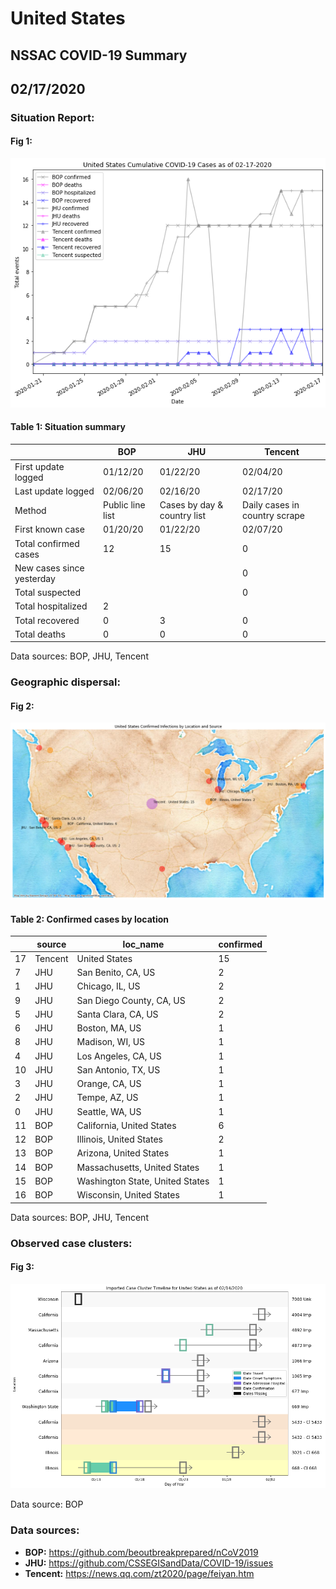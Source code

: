 # United States
## NSSAC COVID-19 Summary
## 02/17/2020



### Situation Report:
#### Fig 1:
![United States cases](../merged_histories/United_States_merged_histories.png)

#### Table 1: Situation summary


|                           | BOP              | JHU                         | Tencent                       |
|---------------------------|------------------|-----------------------------|-------------------------------|
| First update logged       | 01/12/20         | 01/22/20                    | 02/04/20                      |
| Last update logged        | 02/06/20         | 02/16/20                    | 02/17/20                      |
| Method                    | Public line list | Cases by day & country list | Daily cases in country scrape |
| First known case          | 01/20/20         | 01/22/20                    | 02/07/20                      |
| Total confirmed cases     | 12               | 15                          | 0                             |
| New cases since yesterday |                  |                             | 0                             |
| Total suspected           |                  |                             | 0                             |
| Total hospitalized        | 2                |                             |                               |
| Total recovered           | 0                | 3                           | 0                             |
| Total deaths              | 0                | 0                           | 0                             |

Data sources: BOP, JHU, Tencent


### Geographic dispersal:
#### Fig 2:
![United States mapped](../case_locs/United_States_case_locs.png)

#### Table 2: Confirmed cases by location


|    | source   | loc_name                        |   confirmed |
|----|----------|---------------------------------|-------------|
| 17 | Tencent  | United States                   |          15 |
|  7 | JHU      | San Benito, CA, US              |           2 |
|  1 | JHU      | Chicago, IL, US                 |           2 |
|  9 | JHU      | San Diego County, CA, US        |           2 |
|  5 | JHU      | Santa Clara, CA, US             |           2 |
|  6 | JHU      | Boston, MA, US                  |           1 |
|  8 | JHU      | Madison, WI, US                 |           1 |
|  4 | JHU      | Los Angeles, CA, US             |           1 |
| 10 | JHU      | San Antonio, TX, US             |           1 |
|  3 | JHU      | Orange, CA, US                  |           1 |
|  2 | JHU      | Tempe, AZ, US                   |           1 |
|  0 | JHU      | Seattle, WA, US                 |           1 |
| 11 | BOP      | California, United States       |           6 |
| 12 | BOP      | Illinois, United States         |           2 |
| 13 | BOP      | Arizona, United States          |           1 |
| 14 | BOP      | Massachusetts, United States    |           1 |
| 15 | BOP      | Washington State, United States |           1 |
| 16 | BOP      | Wisconsin, United States        |           1 |

Data sources: BOP, JHU, Tencent


### Observed case clusters:
#### Fig 3:
![United States cases](../cluster_analysis/United_States_imported_cases.png)



Data source: BOP


### Data sources:
* **BOP:** https://github.com/beoutbreakprepared/nCoV2019
* **JHU:** https://github.com/CSSEGISandData/COVID-19/issues
* **Tencent:** https://news.qq.com/zt2020/page/feiyan.htm